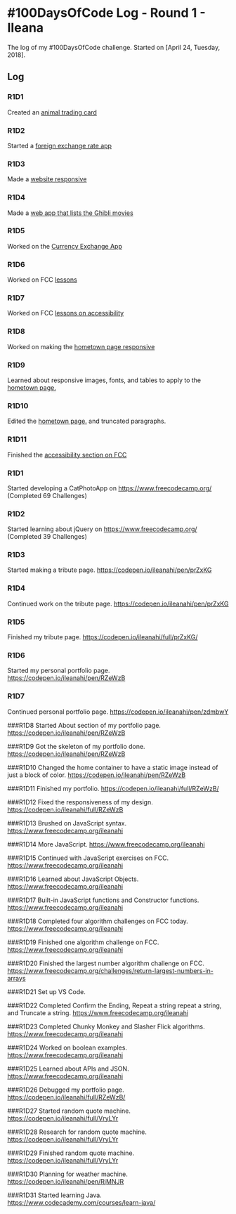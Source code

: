 # #100DaysOfCode Log - Round 1 - Ileana

The log of my #100DaysOfCode challenge. Started on [April 24, Tuesday, 2018].

## Log

### R1D1
Created an [animal trading card](https://codepen.io/ileanahi/pen/YLWwPR)

### R1D2
Started a [foreign exchange rate app](https://codepen.io/ileanahi/pen/MGjeeR)

### R1D3
Made a [website responsive](https://github.com/ileanahi/gwg-front-end-dev)

### R1D4
Made a [web app that lists the Ghibli movies](https://github.com/ileanahi/api-projects/tree/master/ghibli)

### R1D5 
Worked on the [Currency Exchange App](https://rawgit.com/ileanahi/api-projects/master/currency-exchange/index.html)

### R1D6
Worked on FCC [lessons](https://beta.freecodecamp.org/en/fcc0713be61-a157-482d-a240-5d40cc1e9939)

### R1D7
Worked on FCC [lessons on accessibility](https://beta.freecodecamp.org/en/fcc0713be61-a157-482d-a240-5d40cc1e9939)

### R1D8
Worked on making the [hometown page responsive](https://rawgit.com/ileanahi/gwg-front-end-dev/master/responsive-design/index.html)

### R1D9
Learned about responsive images, fonts, and tables to apply to the [hometown page.](https://rawgit.com/ileanahi/gwg-front-end-dev/master/responsive-design/index.html)

### R1D10
Edited the [hometown page.](https://rawgit.com/ileanahi/gwg-front-end-dev/master/responsive-design/index.html) and truncated paragraphs.

### R1D11
Finished the [accessibility section on FCC](https://beta.freecodecamp.org/en/fcc0713be61-a157-482d-a240-5d40cc1e9939)










### R1D1 
Started developing a CatPhotoApp on https://www.freecodecamp.org/ (Completed 69 Challenges)

### R1D2
Started learning about jQuery on https://www.freecodecamp.org/ (Completed 39 Challenges) 

### R1D3
Started making a tribute page. https://codepen.io/ileanahi/pen/prZxKG

### R1D4
Continued work on the tribute page. https://codepen.io/ileanahi/pen/prZxKG

### R1D5
Finished my tribute page. https://codepen.io/ileanahi/full/prZxKG/

### R1D6
Started my personal portfolio page. https://codepen.io/ileanahi/pen/RZeWzB

### R1D7
Continued personal portfolio page. https://codepen.io/ileanahi/pen/zdmbwY

###R1D8
Started About section of my portfolio page. https://codepen.io/ileanahi/pen/RZeWzB

###R1D9
Got the skeleton of my portfolio done. https://codepen.io/ileanahi/pen/RZeWzB

###R1D10
Changed the home container to have a static image instead of just a block of color. https://codepen.io/ileanahi/pen/RZeWzB

###R1D11
Finished my portfolio. https://codepen.io/ileanahi/full/RZeWzB/

###R1D12
Fixed the responsiveness of my design. https://codepen.io/ileanahi/full/RZeWzB

###R1D13
Brushed on JavaScript syntax. https://www.freecodecamp.org/ileanahi

###R1D14
More JavaScript. https://www.freecodecamp.org/ileanahi

###R1D15
Continued with JavaScript exercises on FCC. https://www.freecodecamp.org/ileanahi

###R1D16
Learned about JavaScript Objects. https://www.freecodecamp.org/ileanahi

###R1D17
Built-in JavaScript functions and Constructor functions. https://www.freecodecamp.org/ileanahi

###R1D18
Completed four algorithm challenges on FCC today. https://www.freecodecamp.org/ileanahi

###R1D19
Finished one algorithm challenge on FCC. https://www.freecodecamp.org/ileanahi

###R1D20
Finished the largest number algorithm challenge on FCC. https://www.freecodecamp.org/challenges/return-largest-numbers-in-arrays

###R1D21
Set up VS Code. 

###R1D22
Completed Confirm the Ending, Repeat a string repeat a string, and Truncate a string. https://www.freecodecamp.org/ileanahi

###R1D23
Completed Chunky Monkey and Slasher Flick algorithms. https://www.freecodecamp.org/ileanahi

###R1D24
Worked on boolean examples. https://www.freecodecamp.org/ileanahi

###R1D25
Learned about APIs and JSON. https://www.freecodecamp.org/ileanahi

###R1D26
Debugged my portfolio page. https://codepen.io/ileanahi/full/RZeWzB/

###R1D27
Started random quote machine. https://codepen.io/ileanahi/full/VryLYr

###R1D28
Research for random quote machine. https://codepen.io/ileanahi/full/VryLYr

###R1D29
Finished random quote machine. https://codepen.io/ileanahi/full/VryLYr

###R1D30
Planning for weather machine. https://codepen.io/ileanahi/pen/RjMNJR

###R1D31
Started learning Java. https://www.codecademy.com/courses/learn-java/
